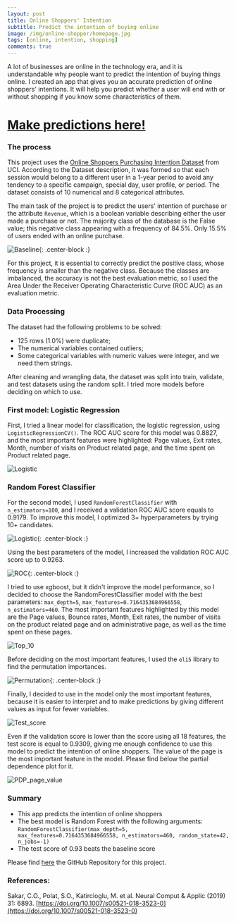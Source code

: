```yaml
---
layout: post
title: Online Shoppers' Intention
subtitle: Predict the intention of buying online
image: /img/online-shopper/homepage.jpg
tags: [online, intention, shopping]
comments: true
---
```


A lot of businesses are online in the technology era, and it is understandable why people want to predict the intention of buying things online. I created an app that gives you an accurate prediction of online shoppers' intentions. It will help you predict whether a user will end with or without shopping if you know some characteristics of them.

# [Make predictions here!](https://online-shoppers-intention.herokuapp.com/)

### The process
This project uses the [Online Shoppers Purchasing Intention 
Dataset](https://archive.ics.uci.edu/ml/datasets/Online+Shoppers+Purchasing+Intention+Dataset#) from UCI. According to the Dataset 
description, it was formed so that each session would belong to a different user in a 1-year period to avoid any 
tendency to a specific campaign, special day, user profile, or period. The dataset consists of 10 numerical and 8 categorical 
attributes.

The main task of the project is to predict the users' intention of purchase or the attribute `Revenue`, which is a
boolean variable describing either the user made a purchase or not. 
The majority class of the database is the False value; this negative class appearing with a frequency of 84.5%.
Only 15.5% of users ended with an online purchase. 

![Baseline](/img/online-shopper/baseline.PNG){: .center-block :}

For this project, it is essential to correctly predict the positive class, whose frequency is smaller than the negative class. 
Because the classes are imbalanced, the accuracy is not the best evaluation metric, so I used the Area Under the Receiver 
Operating Characteristic Curve (ROC AUC) as an evaluation metric.

### Data Processing
The dataset had the following problems to be solved:
* 125 rows (1.0%) were duplicate; 
* The numerical variables contained outliers;
* Some categorical variables with numeric values were integer, and we need them strings. 

After cleaning and wrangling data, the dataset was split into train, validate, and test datasets using the random split. I tried
more models before deciding on which to use.

### First model: Logistic Regression
First, I tried a linear model for classification, the logistic regression, using `LogisticRegressionCV()`. The ROC AUC score for
this model was 0.8827, and the most important features were highlighted: Page values, Exit rates, Month, number of visits on Product
related page, and the time spent on Product related page.

![Logistic](/img/online-shopper/logistic.PNG)

### Random Forest Classifier
For the second model, I used `RandomForestClassifier` with `n_estimators=100`, and I received a validation ROC AUC score equals
to 0.9179.
To improve this model, I optimized 3+ hyperparameters by trying 10+ candidates.

![Logistic](/img/online-shopper/random_forest.PNG){: .center-block :}

Using the best parameters of the model, I increased the validation ROC AUC score up to 0.9263.

![ROC](/img/online-shopper/roc.PNG){: .center-block :}

I tried to use xgboost, but it didn't improve the model performance, so I decided to choose the RandomForestClassifier model
with the best parameters: `max_depth=5`, `max_features=0.7164353684966558`, `n_estimators=460`. The most important features 
highlighted by this model are the Page values, Bounce rates, Month, Exit rates, the number of visits on the product related page
and on administrative page, as well as the time spent on these pages.

![Top_10](/img/online-shopper/top10.PNG)

Before deciding on the most important features, I used the `eli5` library to find the permutation importances.

![Permutation](/img/online-shopper/permutation.PNG){: .center-block :}

Finally, I decided to use in the model only the most important features, because it is easier to interpret and to make 
predictions by giving different values as input for fewer variables.

![Test_score](/img/online-shopper/test_score.PNG)

Even if the validation score is lower than the score using all 18 features, the test score is equal to 0.9309, giving me enough
confidence to use this model to predict the intention of online shoppers. The value of the page is the most important feature
in the model. Please find below the partial dependence plot for it.

![PDP_page_value](/img/online-shopper/pdp_page_values.PNG)

### Summary
* This app predicts the intention of online shoppers
* The best model is Random Forest with the following arguments: 
`RandomForestClassifier(max_depth=5, max_features=0.7164353684966558, n_estimators=460, random_state=42, n_jobs=-1)`
* The test score of 0.93 beats the baseline score

Please find [here](https://github.com/doinalangille/Online-shoppers-intention) the GitHub Repository for this project.

### References:
Sakar, C.O., Polat, S.O., Katircioglu, M. et al. Neural Comput & Applic (2019) 31: 6893. [https://doi.org/10.1007/s00521-018-3523-0](https://doi.org/10.1007/s00521-018-3523-0)
